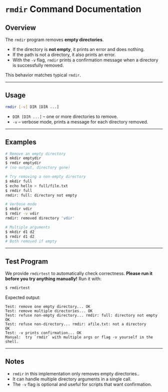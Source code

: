 # `rmdir` Command Documentation

## Overview

The `rmdir` program removes **empty directories**.

* If the directory is **not empty**, it prints an error and does nothing.
* If the path is not a directory, it also prints an error.
* With the `-v` flag, `rmdir` prints a confirmation message when a directory is successfully removed.

This behavior matches typical `rmdir`.

---

## Usage

```sh
rmdir [-v] DIR [DIR ...]
```

* `DIR [DIR ...]` – one or more directories to remove.
* `-v` – verbose mode, prints a message for each directory removed.

---

## Examples

```sh
# Remove an empty directory
$ mkdir emptydir
$ rmdir emptydir
# (no output, directory gone)

# Try removing a non-empty directory
$ mkdir full
$ echo hello > full/file.txt
$ rmdir full
rmdir: full: directory not empty

# Verbose mode
$ mkdir vdir
$ rmdir -v vdir
rmdir: removed directory 'vdir'

# Multiple arguments
$ mkdir d1 d2
$ rmdir d1 d2
# Both removed if empty
```

---

## Test Program

We provide `rmdirtest` to automatically check correctness.
**Please run it before you try anything manually!**
Run it with:

```sh
$ rmdirtest
```

Expected output:

```
Test: remove one empty directory... OK
Test: remove multiple directories... OK
Test: refuse non-empty directory... rmdir: full: directory not empty
OK
Test: refuse non-directory... rmdir: afile.txt: not a directory
OK
Test: -v prints confirmation... OK
Manual:  try `rmdir` with multiple args or flag -v yourself in the shell.
```

---

## Notes

* `rmdir` in this implementation only removes empty directories..
* It can handle multiple directory arguments in a single call.
* The `-v` flag is optional and useful for scripts that want confirmation.
